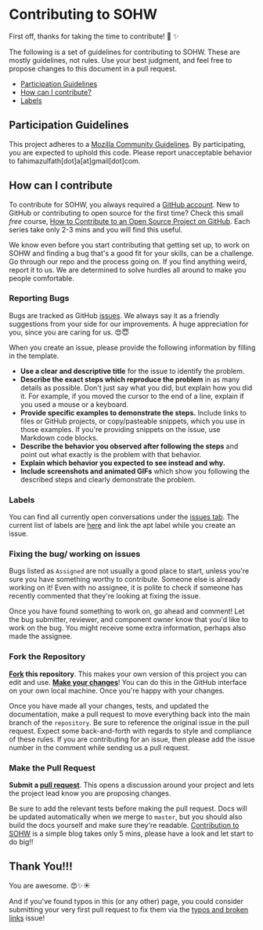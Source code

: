 # Contributing to SOHW

First off, thanks for taking the time to contribute! 🎉 ✨

The following is a set of guidelines for contributing to SOHW. These are mostly guidelines, not rules. Use your best judgment, and feel free to propose changes to this document in a pull request.

* [Participation Guidelines](#participation-guidelines)
* [How can I contribute?](#how-can-i-contribute)
* [Labels](#labels)

## Participation Guidelines 

This project adheres to a [Mozilla Community Guidelines](https://www.mozilla.org/en-US/about/governance/policies/participation/). By participating, you are expected to uphold this code. Please report unacceptable behavior to fahimazulfath[dot]a[at]gmail[dot]com.

## How can I contribute
To contribute for SOHW, you always required a [GitHub account](https://github.com/). New to GitHub or contributing to open source for the first time? Check this small *free* course, [How to Contribute to an Open Source Project on GitHub](https://egghead.io/series/how-to-contribute-to-an-open-source-project-on-github). Each series take only 2-3 mins and you will find this useful.

We know even before you start contributing that getting set up, to work on SOHW and finding a bug that's a good fit for your skills, can be a challenge. Go through our repo and the process going on. If you find anything weird, report it to us. We are determined to solve hurdles all around to make you people comfortable.

### Reporting Bugs
Bugs are tracked as GitHub [issues](https://github.com/SOHW/Blogs/issues/). We always say it as a friendly suggestions from your side for our improvements. A huge appreciation for you, since you are caring for us. 😍😇

When you create an issue, please provide the following information by filling in the template.

* **Use a clear and descriptive title** for the issue to identify the problem.
* **Describe the exact steps which reproduce the problem** in as many details as possible. Don't just say what you did, but explain how you did it. For example, if you moved the cursor to the end of a line, explain if you used a mouse or a keyboard.
* **Provide specific examples to demonstrate the steps.** Include links to files or GitHub projects, or copy/pasteable snippets, which you use in those examples. If you're providing snippets on the issue, use Markdown code blocks.
* **Describe the behavior you observed after following the steps** and point out what exactly is the problem with that behavior.
* **Explain which behavior you expected to see instead and why.**
* **Include screenshots and animated GIFs** which show you following the described steps and clearly demonstrate the problem.

### Labels 

You can find all currently open conversations under the [issues tab](https://github.com/SOHW/Blogs/issues). The current list of labels are [here](https://github.com/SOHW/Blogs/labels) and link the apt label while you create an issue.

### Fixing the bug/ working on issues
Bugs listed as ``Assigned`` are not usually a good place to start, unless you're sure you have something worthy to contribute. Someone else is already working on it! Even with no assignee, it is polite to check if someone has recently commented that they're looking at fixing the issue.

Once you have found something to work on, go ahead and comment! Let the bug submitter, reviewer, and component owner know that you'd like to work on the bug. You might receive some extra information, perhaps also made the assignee.

### Fork the Repository

**[Fork](https://help.github.com/articles/fork-a-repo/) this repository**. This makes your own version of this project you can edit and use.
**[Make your changes](https://guides.github.com/activities/forking/#making-changes)**! You can do this in the GitHub interface on your own local machine. Once you're happy with your changes.
 
Once you have made all your changes, tests, and updated the documentation, make a pull request to move everything back into the main branch of the `repository`. Be sure to reference the original issue in the pull request. Expect some back-and-forth with regards to style and compliance of these rules. If you are contributing for an issue, then please add the issue number in the comment while sending us a pull request.
 
 ### Make the Pull Request

**Submit a [pull request](https://help.github.com/articles/proposing-changes-to-a-project-with-pull-requests/)**. This opens a discussion around your project and lets the project lead know you are proposing changes.

Be sure to add the relevant tests before making the pull request. Docs will be updated automatically when we merge to `master`, but you should also build the docs yourself and make sure they're readable. 
[Contribution to SOHW](https://sohw.github.io/Blogs/categories/Contribution-to-SOHW) is a simple blog takes only 5 mins, please have a look and let start to do big!!


## Thank You!!!


You are awesome. :heart_eyes::sparkles::sunny:

And if you've found typos in this (or any other) page, you could consider submitting your very first pull request to fix them via the [typos and broken links](https://github.com/SOHW/Blogs/issues/7) issue!

